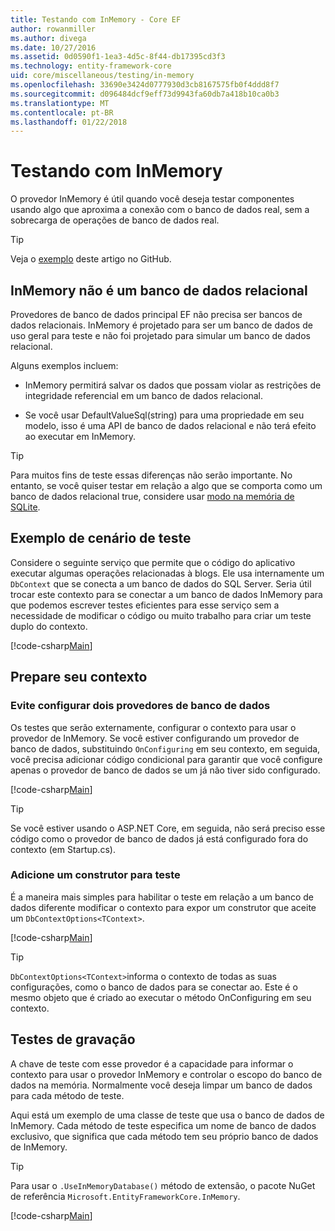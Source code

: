 ```yaml
---
title: Testando com InMemory - Core EF
author: rowanmiller
ms.author: divega
ms.date: 10/27/2016
ms.assetid: 0d0590f1-1ea3-4d5c-8f44-db17395cd3f3
ms.technology: entity-framework-core
uid: core/miscellaneous/testing/in-memory
ms.openlocfilehash: 33690e3424d0777930d3cb8167575fb0f4ddd8f7
ms.sourcegitcommit: d096484dcf9eff73d9943fa60db7a418b10ca0b3
ms.translationtype: MT
ms.contentlocale: pt-BR
ms.lasthandoff: 01/22/2018
---
```

# <a name="testing-with-inmemory"></a>Testando com InMemory

O provedor InMemory é útil quando você deseja testar componentes usando algo que aproxima a conexão com o banco de dados real, sem a sobrecarga de operações de banco de dados real.

> [!TIP]  
> Veja o [exemplo](https://github.com/aspnet/EntityFramework.Docs/tree/master/samples/core/Miscellaneous/Testing) deste artigo no GitHub.

## <a name="inmemory-is-not-a-relational-database"></a>InMemory não é um banco de dados relacional

Provedores de banco de dados principal EF não precisa ser bancos de dados relacionais. InMemory é projetado para ser um banco de dados de uso geral para teste e não foi projetado para simular um banco de dados relacional.

Alguns exemplos incluem:
* InMemory permitirá salvar os dados que possam violar as restrições de integridade referencial em um banco de dados relacional.

* Se você usar DefaultValueSql(string) para uma propriedade em seu modelo, isso é uma API de banco de dados relacional e não terá efeito ao executar em InMemory.

> [!TIP]  
> Para muitos fins de teste essas diferenças não serão importante. No entanto, se você quiser testar em relação a algo que se comporta como um banco de dados relacional true, considere usar [modo na memória de SQLite](sqlite.md).

## <a name="example-testing-scenario"></a>Exemplo de cenário de teste

Considere o seguinte serviço que permite que o código do aplicativo executar algumas operações relacionadas à blogs. Ele usa internamente um `DbContext` que se conecta a um banco de dados do SQL Server. Seria útil trocar este contexto para se conectar a um banco de dados InMemory para que podemos escrever testes eficientes para esse serviço sem a necessidade de modificar o código ou muito trabalho para criar um teste duplo do contexto.

[!code-csharp[Main](../../../../samples/core/Miscellaneous/Testing/BusinessLogic/BlogService.cs)]

## <a name="get-your-context-ready"></a>Prepare seu contexto

### <a name="avoid-configuring-two-database-providers"></a>Evite configurar dois provedores de banco de dados

Os testes que serão externamente, configurar o contexto para usar o provedor de InMemory. Se você estiver configurando um provedor de banco de dados, substituindo `OnConfiguring` em seu contexto, em seguida, você precisa adicionar código condicional para garantir que você configure apenas o provedor de banco de dados se um já não tiver sido configurado.

[!code-csharp[Main](../../../../samples/core/Miscellaneous/Testing/BusinessLogic/BloggingContext.cs#OnConfiguring)]

> [!TIP]  
> Se você estiver usando o ASP.NET Core, em seguida, não será preciso esse código como o provedor de banco de dados já está configurado fora do contexto (em Startup.cs).

### <a name="add-a-constructor-for-testing"></a>Adicione um construtor para teste

É a maneira mais simples para habilitar o teste em relação a um banco de dados diferente modificar o contexto para expor um construtor que aceite um `DbContextOptions<TContext>`.

[!code-csharp[Main](../../../../samples/core/Miscellaneous/Testing/BusinessLogic/BloggingContext.cs#Constructors)]

> [!TIP]  
> `DbContextOptions<TContext>`informa o contexto de todas as suas configurações, como o banco de dados para se conectar ao. Este é o mesmo objeto que é criado ao executar o método OnConfiguring em seu contexto.

## <a name="writing-tests"></a>Testes de gravação

A chave de teste com esse provedor é a capacidade para informar o contexto para usar o provedor InMemory e controlar o escopo do banco de dados na memória. Normalmente você deseja limpar um banco de dados para cada método de teste.

Aqui está um exemplo de uma classe de teste que usa o banco de dados de InMemory. Cada método de teste especifica um nome de banco de dados exclusivo, que significa que cada método tem seu próprio banco de dados de InMemory.

>[!TIP]
> Para usar o `.UseInMemoryDatabase()` método de extensão, o pacote NuGet de referência `Microsoft.EntityFrameworkCore.InMemory`.

[!code-csharp[Main](../../../../samples/core/Miscellaneous/Testing/TestProject/InMemory/BlogServiceTests.cs)]

